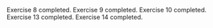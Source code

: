 Exercise 8 completed.
Exercise 9 completed.
Exercise 10 completed.
Exercise 13 completed.
Exercise 14 completed.
